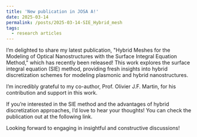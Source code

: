 ```yaml
---
title: 'New publication in JOSA A!'
date: 2025-03-14
permalink: /posts/2025-03-14-SIE_Hybrid_mesh
tags:
  - research articles
---
```


I’m delighted to share my latest publication, "Hybrid Meshes for the Modeling of Optical Nanostructures with the Surface Integral Equation Method," which has recently been released! This work explores the surface integral equation (SIE) method, providing fresh insights into hybrid discretization schemes for modeling plasmonic and hybrid nanostructures.

I’m incredibly grateful to my co-author, Prof. Olivier J.F. Martin, for his contribution and support in this work.

If you’re interested in the SIE method and the advantages of hybrid discretization approaches, I’d love to hear your thoughts! You can check the publication out at the following link.

Looking forward to engaging in insightful and constructive discussions!